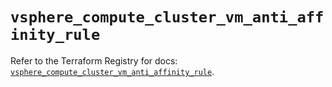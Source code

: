 # `vsphere_compute_cluster_vm_anti_affinity_rule`

Refer to the Terraform Registry for docs: [`vsphere_compute_cluster_vm_anti_affinity_rule`](https://registry.terraform.io/providers/vmware/vsphere/2.15.0/docs/resources/compute_cluster_vm_anti_affinity_rule).
